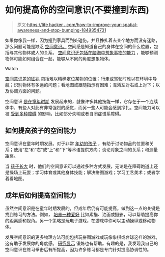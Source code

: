 # 如何提高你的空间意识(不要撞到东西)

> 原文:[https://life hacker . com/how-to-improve-your-spatial-awareness-and-stop-bumping-1849354731](https://lifehacker.com/how-to-improve-your-spatial-awareness-and-stop-bumping-1849354731)

如果你像我一样，因为撞到家具而到处碰伤，并且挣扎着去某个地方而没有迷路，那么问题可能是缺乏 [空间意识。](http://www.wales.nhs.uk/sitesplus/documents/861/Spatial%20Awareness.pdf) 空间感是知道自己的身体在空间的什么位置，包括与其他物体或人的关系。 [空间意识还包括在脑海中想象事物的能力](https://numeracyforallab.ca/what-we-learned/developing-spatial-awareness/) ，能够预测物体可能如何组合在一起，能够从不同的角度想象物体。

Watch

[空间意识差的征兆](https://www.healthline.com/health/spatial-awareness#signs-of-deficit) 包括难以精确定位某物的位置；行走或驾驶时难以在环境中导航；识别物体有多远的问题；看地图或跟随指示有困难；混淆左对右或上对下；以及协调方面的问题。

空间意识 [是在童年时期](http://www.wales.nhs.uk/sitesplus/documents/861/Spatial%20Awareness.pdf) 发展起来的，就像许多其他技能一样，它存在于一个连续体中，有些人对此有非常强烈的感觉，而另一些人可能会感到挣扎。空间能力可以被 [受到多种障碍](https://www.healthline.com/health/spatial-awareness#causes-of-deficits) 的影响，比如部分失明或者自闭症谱系障碍。

## **如何提高孩子的空间能力**

空间意识在童年时期发展。对于非常 [年幼的孩子](http://www.wales.nhs.uk/sitesplus/documents/861/Spatial%20Awareness.pdf) ，有助于讨论物品的位置和关系；使用“左”和“右”或“上”和“下”等术语提供方向；谈论对象之间的关系；和测量距离。

当 [孩子长大](http://www.wales.nhs.uk/sitesplus/documents/861/Spatial%20Awareness.pdf) 时，他们的空间意识可以通过多种方式发展，无论是在障碍跑道上还是操场上玩耍；学习体育或其他身体技能；解决拼图游戏；学习工艺美术；或者学着看地图。

## **成年后如何提高空间能力**

虽然空间意识是在童年时期发展的，但成年后仍有可能提高。做到这一点的关键是找到练习的方法。例如， [培养一种爱好](https://www.healthline.com/health/spatial-awareness#improvement-for-adults) 比如素描、油画或摄影，可以帮助提高你的距离感和视角。另一个策略是玩电子游戏，在游戏中你可以主动操纵或移动物体。

发展空间意识的更多物理方法可能包括玩拼图游戏或玩像象棋或台球这样的游戏，这有助于发展你的角度感。 [研究显示](https://pubmed.ncbi.nlm.nih.gov/24832975/) 锻炼也有帮助。有趣的是，我发现我自己的空间意识在练习拳击后有所提高，因为许多练习都是专门针对提高协调性的。
